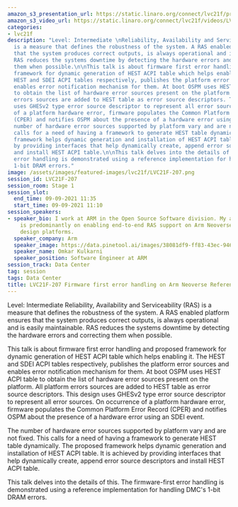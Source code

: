 ```yaml
---
amazon_s3_presentation_url: https://static.linaro.org/connect/lvc21f/presentations/LVC21F-207.pdf
amazon_s3_video_url: https://static.linaro.org/connect/lvc21f/videos/LVC21F-207.mp4
categories:
- lvc21f
description: "Level: Intermediate \nReliability, Availability and Serviceability (RAS)
  is a measure that defines the robustness of the system. A RAS enabled platform ensures
  that the system produces correct outputs, is always operational and is easily maintainable.
  RAS reduces the systems downtime by detecting the hardware errors and correcting
  them when possible.\n\nThis talk is about firmware first error handling and proposed
  framework for dynamic generation of HEST ACPI table which helps enabling it. The
  HEST and SDEI ACPI tables respectively, publishes the platform error sources and
  enables error notification mechanism for them. At boot OSPM uses HEST ACPI table
  to obtain the list of hardware error sources present on the platform. All platform
  errors sources are added to HEST table as error source descriptors. This design
  uses GHESv2 type error source descriptor to represent all error sources. On occurrence
  of a platform hardware error, firmware populates the Common Platform Error Record
  (CPER) and notifies OSPM about the presence of a hardware error using an SDEI event.\n\nThe
  number of hardware error sources supported by platform vary and are not fixed. This
  calls for a need of having a framework to generate HEST table dynamically. The proposed
  framework helps dynamic generation and installation of HEST ACPI table. It is achieved
  by providing interfaces that help dynamically create, append error source descriptors
  and install HEST ACPI table.\n\nThis talk delves into the details of this. The firmware-first
  error handling is demonstrated using a reference implementation for handling DMC's
  1-bit DRAM errors."
image: /assets/images/featured-images/lvc21f/LVC21F-207.png
session_id: LVC21F-207
session_room: Stage 1
session_slot:
  end_time: 09-09-2021 11:35
  start_time: 09-09-2021 11:10
session_speakers:
- speaker_bio: I work at ARM in the Open Source Software division. My area of work
    is predominantly on enabling end-to-end RAS support on Arm Neoverse reference
    design platforms.
  speaker_company: Arm
  speaker_image: https://data.pinetool.ai/images/38081df9-ff83-43ec-9460-a77c29dbef5b.jpeg
  speaker_name: Omkar Kulkarni
  speaker_position: Software Engineer at ARM
session_track: Data Center
tag: session
tags: Data Center
title: LVC21F-207 Firmware first error handling on Arm Neoverse Reference design platforms.
---
```


Level: Intermediate 
Reliability, Availability and Serviceability (RAS) is a measure that defines the robustness of the system. A RAS enabled platform ensures that the system produces correct outputs, is always operational and is easily maintainable. RAS reduces the systems downtime by detecting the hardware errors and correcting them when possible.

This talk is about firmware first error handling and proposed framework for dynamic generation of HEST ACPI table which helps enabling it. The HEST and SDEI ACPI tables respectively, publishes the platform error sources and enables error notification mechanism for them. At boot OSPM uses HEST ACPI table to obtain the list of hardware error sources present on the platform. All platform errors sources are added to HEST table as error source descriptors. This design uses GHESv2 type error source descriptor to represent all error sources. On occurrence of a platform hardware error, firmware populates the Common Platform Error Record (CPER) and notifies OSPM about the presence of a hardware error using an SDEI event.

The number of hardware error sources supported by platform vary and are not fixed. This calls for a need of having a framework to generate HEST table dynamically. The proposed framework helps dynamic generation and installation of HEST ACPI table. It is achieved by providing interfaces that help dynamically create, append error source descriptors and install HEST ACPI table.

This talk delves into the details of this. The firmware-first error handling is demonstrated using a reference implementation for handling DMC's 1-bit DRAM errors.